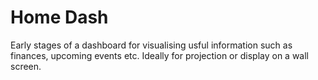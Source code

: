 # Home Dash

Early stages of a dashboard for visualising usful information such as finances, upcoming events etc. Ideally for projection or display on a wall screen.
